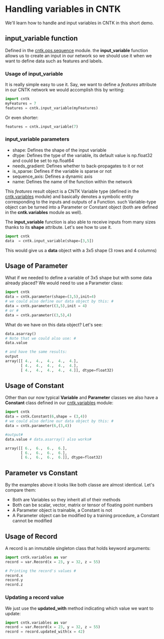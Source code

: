 # Handling variables in CNTK #
We'll learn how to handle and input variables in CNTK in this short demo.

## **input_variable** function ##
Defined in the [cntk.ops.sequence](https://cntk.ai/pythondocs/_modules/cntk/ops/sequence.html) module. the **input_variable** function allows us to create an input in our network so we should use it when we want to define data such as features and labels.

### Usage of **input_variable** ###
It is really simple easy to use it. Say, we want to define a *features* attribute in our CNTK network we would accomplish this by writing:
```python
import cntk
myFeatures = 7
features = cntk.input_variable(myFeatures)
```

Or even shorter:
```python
features = cntk.input_variable(7)
```
### input_variable parameters ###
- shape: Defines the shape of the input variable
- dtype: Defines the type of the variable, its default value is np.float32 and could be set to np.float64
- needs_gradient: Defines whether to back-propagates to it or not
- is_sparse: Defines if the variable is sparse or not
- sequence_axis: Defines a dynamic axis
- name: Defines the name of the function within the network

This *features* result object is a CNTK Variable type (defined in the [cntk.variables](https://cntk.ai/pythondocs/_modules/cntk/variables.html) module) and basically denotes a symbolic entity corresponding to the inputs and outputs of a Function. such Variable-type object can be turned into a Parameter or Constant object (both are defined in the **cntk.variables** module as well).

The **input_variable** function is also able to receive inputs from many sizes thanks to its **shape** attribute. Let's see how to use it.
```python
import cntk
data  = cntk.input_variable(shape=[3,5])
```
This would give us a **data** object with a 3x5 shape (3 rows and 4 columns)

## Usage of **Parameter** ##
What if we needed to define a variable of 3x5 shape but with some data already placed? We would need to use a Parameter class:
```python
import cntk
data = cntk.parameter(shape=(3,5),init=4)
# we could also define our data object by this: #
data = cntk.parameter((3,5),init = 4)
# or #
data = cntk.parameter((3,5),4)
```
What do we have on this data object? Let's see:
```python
data.asarray()
# Note that we could also use: #  
data.value

# and have the same results:
output
array([[ 4.,  4.,  4.,  4.,  4.],
       [ 4.,  4.,  4.,  4.,  4.],
       [ 4.,  4.,  4.,  4.,  4.]], dtype=float32)
```
## Usage of **Constant** ##
Other than our now typical **Variable** and **Parameter** classes we also have a **Constant** class defined in our [cntk.variables](https://cntk.ai/pythondocs/_modules/cntk/variables.html) module:
```python
import cntk
data = cntk.Constant(6,shape = (3,4))
# we could also define our data object by this: #
data = cntk.parameter(6,(3,4))

#output#
data.value # data.asarray() also works#

array([[ 6.,  6.,  6.,  6.],
       [ 6.,  6.,  6.,  6.],
       [ 6.,  6.,  6.,  6.]], dtype=float32)
```

## Parameter vs Constant ##
By the examples above it looks like both classe are almost identical. Let's compare them:
- Both are Variables so they inherit all of their methods
- Both can be scalar, vector, matrix or tensor of floating point numbers
- A Parameter object is trainable, a Constant is not
- A Parameter object can be modified by a training procedure, a Constant cannot be modified

## Usage of Record ##
A record is an inmutable singleton class that holds keyword arguments:
```python
import cntk.variables as var
record = var.Record(x = 23, y = 32, z = 55)

# Printing the record's values #
record.x
record.y
record.z
```

### Updating a record value ###
We just use the **updated_with** method indicating which value we want to update:
```python
import cntk.variables as var
record = var.Record(x = 23, y = 32, z = 55)
record = record.updated_with(x = 42)
```